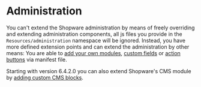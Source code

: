 # Administration

You can't extend the Shopware administration by means of freely overriding and extending administration components, all js files you provide in the `Resources/administration` namespace will be ignored. Instead, you have more defined extension points and can extend the administration by other means: You are able to [add your own modules](add-custom-modules.md), [custom fields](../custom-data.md) or [action buttons](add-custom-action-button.md) via manifest file.

Starting with version 6.4.2.0 you can also extend Shopware's CMS module by [adding custom CMS blocks](../content/cms/add-custom-cms-blocks.md).
